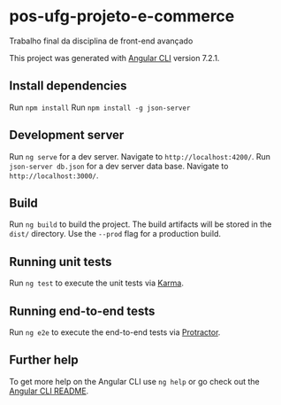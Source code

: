 # pos-ufg-projeto-e-commerce
Trabalho final da disciplina de front-end avançado

This project was generated with [Angular CLI](https://github.com/angular/angular-cli) version 7.2.1.

## Install dependencies

Run `npm install`
Run `npm install -g json-server`

## Development server

Run `ng serve` for a dev server. Navigate to `http://localhost:4200/`. 
Run `json-server db.json` for a dev server data base. Navigate to `http://localhost:3000/`. 

## Build

Run `ng build` to build the project. The build artifacts will be stored in the `dist/` directory. Use the `--prod` flag for a production build.

## Running unit tests

Run `ng test` to execute the unit tests via [Karma](https://karma-runner.github.io).

## Running end-to-end tests

Run `ng e2e` to execute the end-to-end tests via [Protractor](http://www.protractortest.org/).

## Further help

To get more help on the Angular CLI use `ng help` or go check out the [Angular CLI README](https://github.com/angular/angular-cli/blob/master/README.md).
